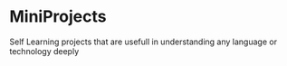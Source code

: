 # MiniProjects
Self Learning projects that are usefull in understanding any language or technology deeply
